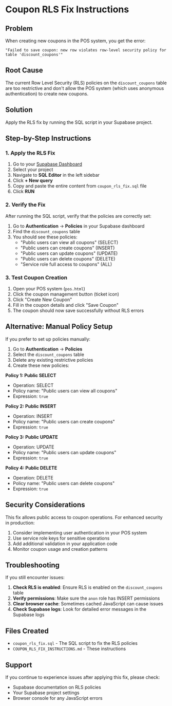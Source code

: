 # Coupon RLS Fix Instructions

## Problem
When creating new coupons in the POS system, you get the error:
```
"Failed to save coupon: new row violates row-level security policy for table 'discount_coupons'"
```

## Root Cause
The current Row Level Security (RLS) policies on the `discount_coupons` table are too restrictive and don't allow the POS system (which uses anonymous authentication) to create new coupons.

## Solution
Apply the RLS fix by running the SQL script in your Supabase project.

## Step-by-Step Instructions

### 1. Apply the RLS Fix

1. Go to your [Supabase Dashboard](https://supabase.com/dashboard)
2. Select your project
3. Navigate to **SQL Editor** in the left sidebar
4. Click **+ New query**
5. Copy and paste the entire content from `coupon_rls_fix.sql` file
6. Click **RUN**

### 2. Verify the Fix

After running the SQL script, verify that the policies are correctly set:

1. Go to **Authentication** → **Policies** in your Supabase dashboard
2. Find the `discount_coupons` table
3. You should see these policies:
   - "Public users can view all coupons" (SELECT)
   - "Public users can create coupons" (INSERT)
   - "Public users can update coupons" (UPDATE)
   - "Public users can delete coupons" (DELETE)
   - "Service role full access to coupons" (ALL)

### 3. Test Coupon Creation

1. Open your POS system (`pos.html`)
2. Click the coupon management button (ticket icon)
3. Click "Create New Coupon"
4. Fill in the coupon details and click "Save Coupon"
5. The coupon should now save successfully without RLS errors

## Alternative: Manual Policy Setup

If you prefer to set up policies manually:

1. Go to **Authentication** → **Policies**
2. Select the `discount_coupons` table
3. Delete any existing restrictive policies
4. Create these new policies:

**Policy 1: Public SELECT**
- Operation: SELECT
- Policy name: "Public users can view all coupons"
- Expression: `true`

**Policy 2: Public INSERT**
- Operation: INSERT
- Policy name: "Public users can create coupons"
- Expression: `true`

**Policy 3: Public UPDATE**
- Operation: UPDATE
- Policy name: "Public users can update coupons"
- Expression: `true`

**Policy 4: Public DELETE**
- Operation: DELETE
- Policy name: "Public users can delete coupons"
- Expression: `true`

## Security Considerations

This fix allows public access to coupon operations. For enhanced security in production:

1. Consider implementing user authentication in your POS system
2. Use service role keys for sensitive operations
3. Add additional validation in your application code
4. Monitor coupon usage and creation patterns

## Troubleshooting

If you still encounter issues:

1. **Check RLS is enabled**: Ensure RLS is enabled on the `discount_coupons` table
2. **Verify permissions**: Make sure the `anon` role has INSERT permissions
3. **Clear browser cache**: Sometimes cached JavaScript can cause issues
4. **Check Supabase logs**: Look for detailed error messages in the Supabase logs

## Files Created

- `coupon_rls_fix.sql` - The SQL script to fix the RLS policies
- `COUPON_RLS_FIX_INSTRUCTIONS.md` - These instructions

## Support

If you continue to experience issues after applying this fix, please check:
- Supabase documentation on RLS policies
- Your Supabase project settings
- Browser console for any JavaScript errors
